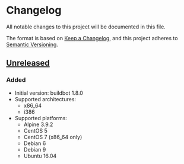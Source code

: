 # Changelog
All notable changes to this project will be documented in this file.

The format is based on [Keep a Changelog](https://keepachangelog.com/en/1.0.0/),
and this project adheres to [Semantic Versioning](https://semver.org/spec/v2.0.0.html).

## [Unreleased]
### Added
- Initial version: buildbot 1.8.0
- Supported architectures:
  - x86_64
  - i386
- Supported platforms:
  - Alpine 3.9.2
  - CentOS 5
  - CentOS 7 (x86_64 only)
  - Debian 6
  - Debian 9
  - Ubuntu 16.04

[Unreleased]: https://github.com/cjolowicz/docker-buildbot-worker/commits/master
